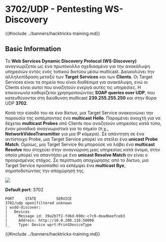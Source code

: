 # 3702/UDP - Pentesting WS-Discovery

{{#include ../banners/hacktricks-training.md}}

## Basic Information

Το **Web Services Dynamic Discovery Protocol (WS-Discovery)** αναγνωρίζεται ως ένα πρωτόκολλο σχεδιασμένο για την ανακάλυψη υπηρεσιών εντός ενός τοπικού δικτύου μέσω multicast. Διευκολύνει την αλληλεπίδραση μεταξύ των **Target Services** και των **Clients**. Οι Target Services είναι τα σημεία που είναι διαθέσιμα για ανακάλυψη, ενώ οι Clients είναι αυτοί που αναζητούν ενεργά αυτές τις υπηρεσίες. Η επικοινωνία καθορίζεται χρησιμοποιώντας **SOAP queries over UDP**, που κατευθύνονται στη διεύθυνση multicast **239.255.255.250** και στην θύρα UDP **3702**.

Κατά την είσοδό του σε ένα δίκτυο, μια Target Service ανακοινώνει την παρουσία της εκπέμποντας ένα **multicast Hello**. Παραμένει ανοιχτή για να δέχεται **multicast Probes** από Clients που αναζητούν υπηρεσίες κατά τύπο, έναν μοναδικό αναγνωριστικό για το σημείο (π.χ., **NetworkVideoTransmitter** για μια IP κάμερα). Σε απάντηση σε ένα αντίστοιχο Probe, μια Target Service μπορεί να στείλει ένα **unicast Probe Match**. Ομοίως, μια Target Service θα μπορούσε να λάβει ένα **multicast Resolve** που στοχεύει στην αναγνώριση μιας υπηρεσίας κατά όνομα, στην οποία μπορεί να απαντήσει με ένα **unicast Resolve Match** αν είναι ο προορισμένος στόχος. Σε περίπτωση αποχώρησης από το δίκτυο, μια Target Service προσπαθεί να εκπέμψει ένα **multicast Bye**, σηματοδοτώντας την αποχώρησή της.

![](<../images/image (689).png>)

**Default port**: 3702
```
PORT     STATE         SERVICE
3702/udp open|filtered unknown
| wsdd-discover:
|   Devices
|     Message id: 39a2b7f2-fdbd-690c-c7c9-deadbeefceb3
|     Address: http://10.0.200.116:50000
|_    Type: Device wprt:PrintDeviceType
```
{{#include ../banners/hacktricks-training.md}}
